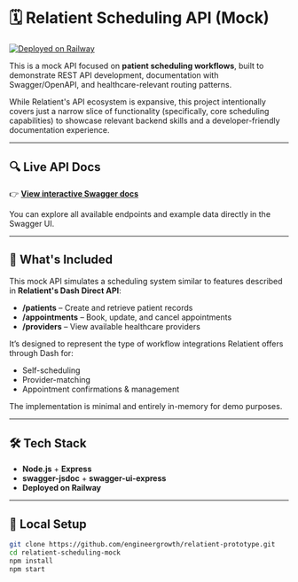 # 🗓️ Relatient Scheduling API (Mock)

[![Deployed on Railway](https://img.shields.io/badge/Live%20Demo-Railway-blue?logo=railway)](https://relatient-production.up.railway.app/api-docs)

This is a mock API focused on **patient scheduling workflows**, built to demonstrate REST API development, documentation with Swagger/OpenAPI, and healthcare-relevant routing patterns.

While Relatient's API ecosystem is expansive, this project intentionally covers just a narrow slice of functionality (specifically, core scheduling capabilities) to showcase relevant backend skills and a developer-friendly documentation experience.

---

## 🔍 Live API Docs

👉 [**View interactive Swagger docs**](https://relatient-production.up.railway.app/api-docs)

You can explore all available endpoints and example data directly in the Swagger UI.

---

## 🧩 What's Included

This mock API simulates a scheduling system similar to features described in **Relatient's Dash Direct API**:

- **/patients** – Create and retrieve patient records
- **/appointments** – Book, update, and cancel appointments
- **/providers** – View available healthcare providers

It’s designed to represent the type of workflow integrations Relatient offers through Dash for:

- Self-scheduling
- Provider-matching
- Appointment confirmations & management

The implementation is minimal and entirely in-memory for demo purposes.

---

## 🛠️ Tech Stack

- **Node.js** + **Express**
- **swagger-jsdoc** + **swagger-ui-express**
- **Deployed on Railway**

---

## 🚀 Local Setup

```bash
git clone https://github.com/engineergrowth/relatient-prototype.git
cd relatient-scheduling-mock
npm install
npm start
